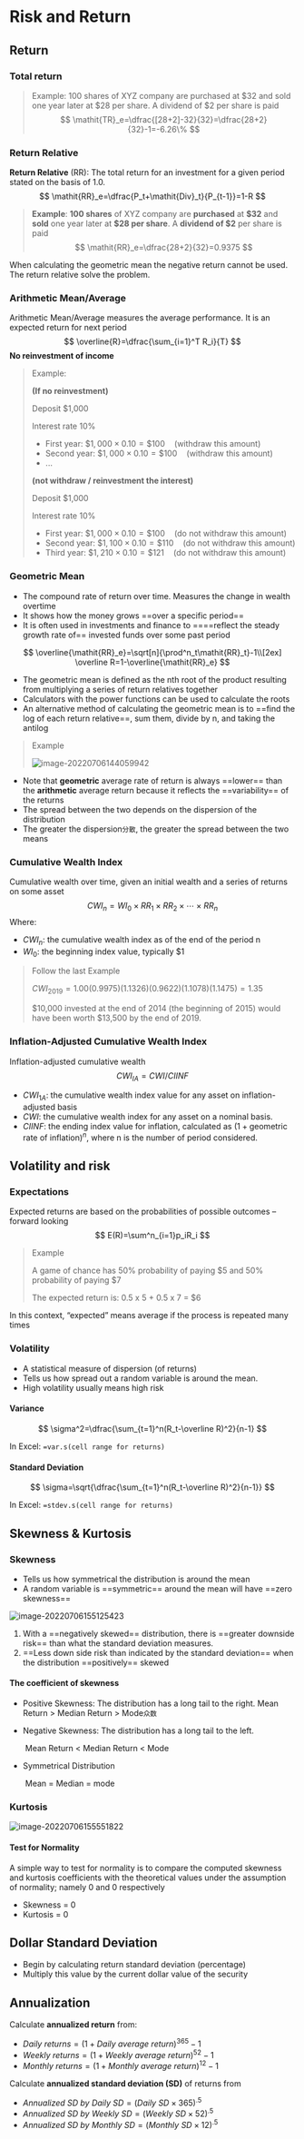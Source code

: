 # Risk and Return

## Return

### Total return 

> Example: 100 shares of XYZ company are purchased at \$32 and sold one year later at \$28 per share. A dividend of \$2 per share is paid
> $$
> \mathit{TR}_e=\dfrac{[28+2]-32}{32}=\dfrac{28+2}{32}-1=-6.26\%
> $$
> 

### Return Relative

**Return Relative** (RR): The total return for an investment for a given period stated on the basis of 1.0. 
$$
\mathit{RR}_e=\dfrac{P_t+\mathit{Div}_t}{P_{t-1}}=1-R
$$

> **Example**: **100 shares** of XYZ company are **purchased** at **\$32** and **sold** one year later at **\$28 per share**. A **dividend of \$2** per share is paid
> $$
> \mathit{RR}_e=\dfrac{28+2}{32}=0.9375
> $$

When calculating the geometric mean the negative return cannot be used. The return relative solve the problem.

### Arithmetic Mean/Average

Arithmetic Mean/Average measures the average performance. It is an expected return for next period
$$
\overline{R}=\dfrac{\sum_{i=1}^T R_i}{T}
$$
**No reinvestment of income**

> Example: 
>
> **(If no reinvestment)**
>
> Deposit \$1,000
>
> Interest rate 10%
>
> - First year: $\$1,000 \times 0.10 = \$100\quad \text{(withdraw this amount)}$
> - Second year: $\$1,000 \times 0.10 = \$100\quad \text{(withdraw this amount)}$
> - ...
>
> **(not withdraw / reinvestment the interest)**
>
> Deposit \$1,000
>
> Interest rate 10%
>
> - First year: $\$1,000 \times 0.10 = \$100\quad \text{(do not withdraw this amount)}$
> - Second year: $\$1,100 \times 0.10 = \$110\quad \text{(do not withdraw this amount)}$
> - Third year: $\$1,210 \times 0.10 = \$121\quad \text{(do not withdraw this amount)}$

### Geometric Mean

- The compound rate of return over time. Measures the change in wealth overtime
- It shows how the money grows ==over a specific period==
- It is often used in investments and finance to ====reflect the steady growth rate of== invested funds over some past period

$$
\overline{\mathit{RR}_e}=\sqrt[n]{\prod^n_t\mathit{RR}_t}-1\\[2ex]
\overline R=1-\overline{\mathit{RR}_e}
$$

- The geometric mean is defined as the nth root of the product resulting from multiplying a series of return relatives together
- Calculators with the power functions can be used to calculate the roots
- An alternative method of calculating the geometric mean is to ==find the log of each return relative==, sum them, divide by n, and taking the antilog

> Example 
>
> ![image-20220706144059942](img/image-20220706144059942.png)

- Note that **geometric** average rate of return is always ==lower== than the **arithmetic** average return because it reflects the ==variability== of the returns
- The spread between the two depends on the dispersion of the distribution
- The greater the dispersion`分散`, the greater the spread between the two means

### Cumulative Wealth Index

Cumulative wealth over time, given an initial wealth and a series of returns on some asset
$$
\mathit{CWI}_n=\mathit{WI}_0
\times\mathit{RR}_1
\times\mathit{RR}_2
\times\cdots
\times\mathit{RR}_n
$$
Where: 

- $\mathit{CWI}_n$: the cumulative wealth index as of the end of the period n
- $\mathit{WI}_0$: the beginning index value, typically $1

> Follow the last Example
>
> $\mathit{CWI}_{2019}= 1.00(0.9975)(1.1326)(0.9622)(1.1078)(1.1475)=1.35$
>
> \$10,000 invested at the end of 2014 (the beginning of 2015) would have been worth $13,500 by the end of 2019. 

### Inflation-Adjusted Cumulative Wealth Index

Inflation-adjusted cumulative wealth
$$
\mathit{CWI}_{IA}=\mathit{CWI}/\mathit{CIINF}
$$

- $\mathit{CWI}_{1A}$: the cumulative wealth index value for any asset on inflation-adjusted basis
- $\mathit{CWI}$: the cumulative wealth index for any asset on a nominal basis.
- $\mathit{CIINF}$: the ending index value for inflation, calculated as $(1+\textrm{geometric rate of inflation})^n$, where n is the number of period considered. 

## Volatility and risk 

### Expectations 

Expected returns are based on the probabilities of possible outcomes –forward looking
$$
E(R)=\sum^n_{i=1}p_iR_i
$$

> Example
>
> A game of chance has 50% probability of paying \$5 and 50% probability of paying $7
>
> The expected return is: 0.5 x 5 + 0.5 x 7 = $6

In this context, “expected” means average if the process is repeated many times

### Volatility

- A statistical measure of dispersion (of returns)
- Tells us how spread out a random variable is around the mean.
- High volatility usually means high risk

#### Variance

$$
\sigma^2=\dfrac{\sum_{t=1}^n(R_t-\overline R)^2}{n-1}
$$

In Excel: `=var.s(cell range for returns)`

#### Standard Deviation

$$
\sigma=\sqrt{\dfrac{\sum_{t=1}^n(R_t-\overline R)^2}{n-1}}
$$

In Excel: `=stdev.s(cell range for returns)`



## Skewness & Kurtosis

### Skewness

- Tells us how symmetrical the distribution is around the mean
- A random variable is ==symmetric== around the mean will have ==zero skewness==

![image-20220706155125423](img/image-20220706155125423.png)

1. With a ==negatively skewed== distribution, there is ==greater downside risk== than what the standard deviation measures.
2. ==Less down side risk than indicated by the standard deviation== when the distribution ==positively== skewed

#### The coefficient of skewness

- Positive Skewness: The distribution has a long tail to the right. 
  	Mean Return > Median Return > Mode`众数`

- Negative Skewness: The distribution has a long tail to the left.

  ​	Mean Return < Median Return < Mode

- Symmetrical Distribution

  ​	Mean = Median = mode

### Kurtosis

![image-20220706155551822](img/image-20220706155551822.png)

#### Test for Normality

A simple way to test for normality is to compare the computed skewness  and kurtosis coefficients with the theoretical values under the assumption of normality; namely 0 and 0 respectively

- Skewness = 0
- Kurtosis = 0

## Dollar Standard Deviation

- Begin by calculating return standard deviation (percentage)
- Multiply this value by the current dollar value of the security

## Annualization

Calculate **annualized return** from:

- $\textit{Daily returns} = (1+ \textit{Daily average return})^{365} - 1$
- $\textit{Weekly returns} = (1+ \textit{Weekly average return})^{52} - 1$
- $\textit{Monthly returns} = (1+ \textit{Monthly average return})^{12} - 1$

Calculate **annualized standard deviation (SD)** of returns from

- $\textit{Annualized SD by Daily SD} = (\textit{Daily SD} \times 365)^.5$
- $\textit{Annualized SD by Weekly SD} = (\textit{Weekly SD}\times52)^.5$
- $\textit{Annualized SD by Monthly SD}= (\textit{Monthly SD}\times12)^.5$